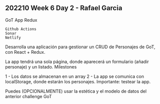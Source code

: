 ## 202210 Week 6 Day 2 - Rafael Garcia

GoT App Redux

    Github Actions
    Sonar
    Netlify

Desarrolla una aplicación para gestionar un CRUD de Personajes de GoT, con React + Redux.

La app tendrá una sola página, donde aparecerá un formulario (añadir personaje) y un listado.
Milestones

1 - Los datos se almacenan en un array 2 - La app se comunica con localStorage, donde estarán los personajes.
Importante: testear la app.

Puedes (OPCIONALMENTE) usar la estética y el modelo de datos del anterior challenge GoT
